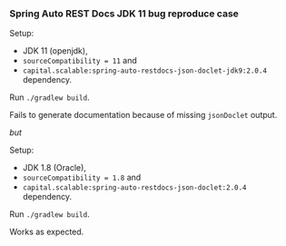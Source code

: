 ### Spring Auto REST Docs JDK 11 bug reproduce case

Setup:
* JDK 11 (openjdk),
* `sourceCompatibility = 11` and
* `capital.scalable:spring-auto-restdocs-json-doclet-jdk9:2.0.4` dependency.

Run `./gradlew build`.

Fails to generate documentation because of missing `jsonDoclet` output.

_but_

Setup:
* JDK 1.8 (Oracle),
* `sourceCompatibility = 1.8` and
* `capital.scalable:spring-auto-restdocs-json-doclet:2.0.4` dependency.

Run `./gradlew build`.

Works as expected.
